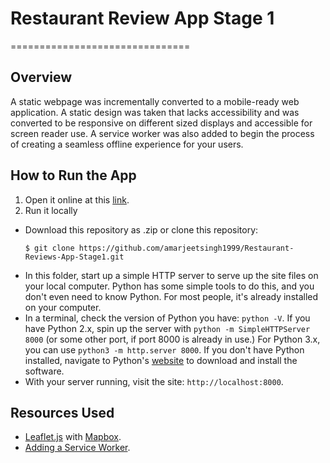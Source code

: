 # Restaurant Review App Stage 1
===============================

## Overview
A static webpage was incrementally converted to a mobile-ready web application. A static design was taken that lacks accessibility and was converted to be responsive on different sized displays and accessible for screen reader use. A service worker was also added to begin the process of creating a seamless offline experience for your users.

## How to Run the App
1. Open it online at this [link](https://amarjeetsingh1999.github.io/Restaurant-Reviews-App-Stage1/).
2. Run it locally
* Download this repository as .zip or clone this repository:
    ```
    $ git clone https://github.com/amarjeetsingh1999/Restaurant-Reviews-App-Stage1.git
    ```
* In this folder, start up a simple HTTP server to serve up the site files on your local computer. Python has some simple tools to do this, and you don't even need to know Python. For most people, it's already installed on your computer.
* In a terminal, check the version of Python you have: `python -V`. If you have Python 2.x, spin up the server with `python -m SimpleHTTPServer 8000` (or some other port, if port 8000 is already in use.) For Python 3.x, you can use `python3 -m http.server 8000`. If you don't have Python installed, navigate to Python's [website](https://www.python.org/) to download and install the software.
* With your server running, visit the site: `http://localhost:8000`.
   
## Resources Used
* [Leaflet.js](https://leafletjs.com/) with [Mapbox](https://www.mapbox.com/).
* [Adding a Service Worker](https://developers.google.com/web/fundamentals/codelabs/offline/?authuser=1).